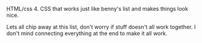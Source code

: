 HTML/css
  4. CSS that works just like benny's list and makes things look nice.

Lets all chip away at this list, don't worry if stuff doesn't all work together.
I don't mind connecting everything at the end to make it all work.
